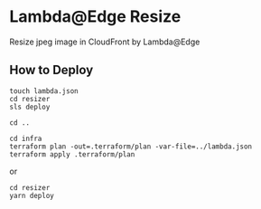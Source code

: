 # Lambda@Edge Resize
Resize jpeg image in CloudFront by Lambda@Edge

## How to Deploy
```shell
touch lambda.json
cd resizer
sls deploy

cd ..

cd infra
terraform plan -out=.terraform/plan -var-file=../lambda.json
terraform apply .terraform/plan
```

or
```shell
cd resizer
yarn deploy
```
